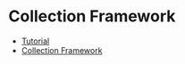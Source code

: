 # Collection Framework

* [Tutorial](http://docs.oracle.com/javase/tutorial/collections/index.html)
* [Collection Framework](https://docs.oracle.com/javase/8/docs/technotes/guides/collections/reference.html)
